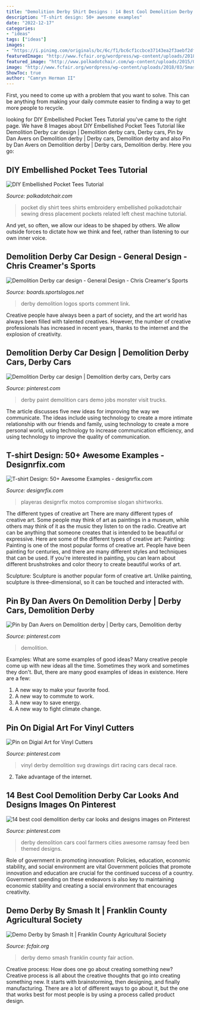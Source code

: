 ```yaml
---
title: "Demolition Derby Shirt Designs : 14 Best Cool Demolition Derby Car Looks And Designs Images On Pinterest"
description: "T-shirt design: 50+ awesome examples"
date: "2022-12-17"
categories:
- "ideas"
tags: ["ideas"]
images:
- "https://i.pinimg.com/originals/bc/6c/f1/bc6cf1ccbce37143ea2f3aebf2dff092.jpg"
featuredImage: "http://www.fcfair.org/wordpress/wp-content/uploads/2018/03/SmashItDemoDerby-1.jpg"
featured_image: "http://www.polkadotchair.com/wp-content/uploads/2015/02/DIY-Embelished-Pocket-Tees.jpg"
image: "http://www.fcfair.org/wordpress/wp-content/uploads/2018/03/SmashItDemoDerby-1.jpg"
ShowToc: true
author: "Camryn Herman II"
---
```



First, you need to come up with a problem that you want to solve. This can be anything from making your daily commute easier to finding a way to get more people to recycle.

	

		
looking for DIY Embellished Pocket Tees Tutorial you've came to the right page. We have 8 Images about DIY Embellished Pocket Tees Tutorial like Demolition Derby car design | Demolition derby cars, Derby cars, Pin by Dan Avers on Demolition derby | Derby cars, Demolition derby and also Pin by Dan Avers on Demolition derby | Derby cars, Demolition derby. Here you go:
		
    
## DIY Embellished Pocket Tees Tutorial

<img loading=lazy src="http://www.polkadotchair.com/wp-content/uploads/2015/02/DIY-Embelished-Pocket-Tees.jpg" onerror="this.onerror=null;this.src='https://tse1.mm.bing.net/th?id=OIP.dFhQNfV2y7c3waBJhlXzpQHaXO&amp;pid=15.1';" alt="DIY Embellished Pocket Tees Tutorial">

_Source: polkadotchair.com_

>pocket diy shirt tees shirts embroidery embellished polkadotchair sewing dress placement pockets related left chest machine tutorial. 

	

And yet, so often, we allow our ideas to be shaped by others. We allow outside forces to dictate how we think and feel, rather than listening to our own inner voice.

    
## Demolition Derby Car Design - General Design - Chris Creamer&#039;s Sports

<img loading=lazy src="http://i45.photobucket.com/albums/f54/MillerTime_3/2012-06-02_13-27-27_HDR.jpg" onerror="this.onerror=null;this.src='https://tse2.mm.bing.net/th?id=OIP.fE5r_GEpc5IMcflq0d7bAwHaEW&amp;pid=15.1';" alt="Demolition Derby car design - General Design - Chris Creamer&#039;s Sports">

_Source: boards.sportslogos.net_

>derby demolition logos sports comment link. 

	

Creative people have always been a part of society, and the art world has always been filled with talented creatives. However, the number of creative professionals has increased in recent years, thanks to the internet and the explosion of creativity.

    
## Demolition Derby Car Design | Demolition Derby Cars, Derby Cars

<img loading=lazy src="https://i.pinimg.com/originals/bc/6c/f1/bc6cf1ccbce37143ea2f3aebf2dff092.jpg" onerror="this.onerror=null;this.src='https://tse4.mm.bing.net/th?id=OIP.PpT0l10Sgtpo927jxB9ZsAHaFj&amp;pid=15.1';" alt="Demolition Derby car design | Demolition derby cars, Derby cars">

_Source: pinterest.com_

>derby paint demolition cars demo jobs monster visit trucks. 

	

The article discusses five new ideas for improving the way we communicate. The ideas include using technology to create a more intimate relationship with our friends and family, using technology to create a more personal world, using technology to increase communication efficiency, and using technology to improve the quality of communication.

    
## T-shirt Design: 50+ Awesome Examples - Designrfix.com

<img loading=lazy src="https://designrfix.com/wp-content/uploads/2009/11/awesome-t-shirt-designs-41.jpg" onerror="this.onerror=null;this.src='https://tse3.mm.bing.net/th?id=OIP.KWYN90SEGE3hDaXhwc8SLgHaKy&amp;pid=15.1';" alt="T-shirt Design: 50+ Awesome Examples - designrfix.com">

_Source: designrfix.com_

>playeras designrfix motos compromise slogan shirtworks. 

	

The different types of creative art
There are many different types of creative art. Some people may think of art as paintings in a museum, while others may think of it as the music they listen to on the radio. Creative art can be anything that someone creates that is intended to be beautiful or expressive. Here are some of the different types of creative art:
Painting: Painting is one of the most popular forms of creative art. People have been painting for centuries, and there are many different styles and techniques that can be used. If you're interested in painting, you can learn about different brushstrokes and color theory to create beautiful works of art.

Sculpture: Sculpture is another popular form of creative art. Unlike painting, sculpture is three-dimensional, so it can be touched and interacted with.

    
## Pin By Dan Avers On Demolition Derby | Derby Cars, Demolition Derby

<img loading=lazy src="https://i.pinimg.com/736x/89/d1/b8/89d1b8479319b536798625f1cc72d7c1--demolition-derby-derby-cars.jpg" onerror="this.onerror=null;this.src='https://tse1.mm.bing.net/th?id=OIP.Ls_vJ5RiZOfyupn2ToFnSQHaFj&amp;pid=15.1';" alt="Pin by Dan Avers on Demolition derby | Derby cars, Demolition derby">

_Source: pinterest.com_

>demolition. 

	

Examples: What are some examples of good ideas?
Many creative people come up with new ideas all the time. Sometimes they work and sometimes they don't. But, there are many good examples of ideas in existence. Here are a few: 
1) A new way to make your favorite food. 
2) A new way to commute to work. 
3) A new way to save energy. 
4) A new way to fight climate change.

    
## Pin On Digial Art For Vinyl Cutters

<img loading=lazy src="https://i.pinimg.com/originals/db/15/c9/db15c97e15661010670706b60434b496.jpg" onerror="this.onerror=null;this.src='https://tse3.mm.bing.net/th?id=OIP.gF-OqpQIKjqeu4w_KkIG8gHaHf&amp;pid=15.1';" alt="Pin on Digial Art for Vinyl Cutters">

_Source: pinterest.com_

>vinyl derby demolition svg drawings dirt racing cars decal race. 

	

2. Take advantage of the internet.

    
## 14 Best Cool Demolition Derby Car Looks And Designs Images On Pinterest

<img loading=lazy src="https://i.pinimg.com/736x/c8/75/e6/c875e673b6958b1c4f08189f541ed19c--demolition-derby-cars-farmers.jpg" onerror="this.onerror=null;this.src='https://tse4.mm.bing.net/th?id=OIP.cKdoAt7kcIefoSPRtJGhlwHaFj&amp;pid=15.1';" alt="14 best cool demolition derby car looks and designs images on Pinterest">

_Source: pinterest.com_

>derby demolition cars cool farmers cities awesome ramsay feed ben themed designs. 

	

Role of government in promoting innovation: Policies, education, economic stability, and social environment are vital
Government policies that promote innovation and education are crucial for the continued success of a country. Government spending on these endeavors is also key to maintaining economic stability and creating a social environment that encourages creativity.

    
## Demo Derby By Smash It | Franklin County Agricultural Society

<img loading=lazy src="http://www.fcfair.org/wordpress/wp-content/uploads/2018/03/SmashItDemoDerby-1.jpg" onerror="this.onerror=null;this.src='https://tse4.mm.bing.net/th?id=OIP.ZK4Ovd68Q_1bNftJK_V3rwAAAA&amp;pid=15.1';" alt="Demo Derby by Smash It | Franklin County Agricultural Society">

_Source: fcfair.org_

>derby demo smash franklin county fair action. 

	

Creative process: How does one go about creating something new?
Creative process is all about the creative thoughts that go into creating something new. It starts with brainstorming, then designing, and finally manufacturing. There are a lot of different ways to go about it, but the one that works best for most people is by using a process called product design.

